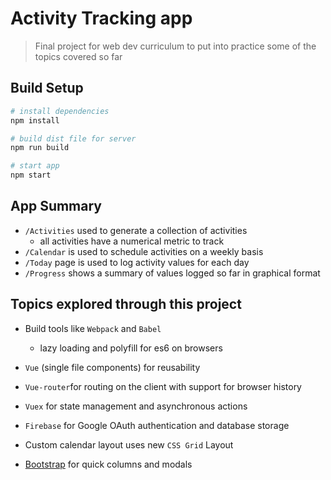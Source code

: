 # Activity Tracking app

> Final project for web dev curriculum to put into practice some of the topics covered so far

## Build Setup
``` bash
# install dependencies
npm install

# build dist file for server
npm run build

# start app 
npm start
```

## App Summary

- `/Activities` used to generate a collection of activities
    * all activities have a numerical metric to track
- `/Calendar` is used to schedule activities on a weekly basis
- `/Today` page is used to log activity values for each day
- `/Progress` shows a summary of values logged so far in graphical format

## Topics explored through this project

- Build tools like `Webpack` and `Babel`
    - lazy loading and polyfill for es6 on browsers

- `Vue` (single file components) for reusability
- `Vue-router`for routing on the client with support for browser history
- `Vuex` for state management and asynchronous actions
- `Firebase` for Google OAuth authentication and database storage
- Custom calendar layout uses new `CSS Grid` Layout
- [Bootstrap](https://getbootstrap.com/) for quick columns and modals
